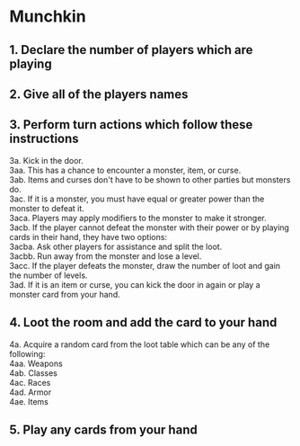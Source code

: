 # Munchkin

## 1. Declare the number of players which are playing

## 2. Give all of the players names

## 3. Perform turn actions which follow these instructions
<p>3a. Kick in the door.<br>
3aa. This has a chance to encounter a monster, item, or curse.<br>
3ab. Items and curses don't have to be shown to other parties but monsters do.<br>
3ac. If it is a monster, you must have equal or greater power than the monster to defeat it.<br>
3aca. Players may apply modifiers to the monster to make it stronger.<br>
3acb. If the player cannot defeat the monster with their power or by playing cards in their hand, they have two options:<br>
3acba. Ask other players for assistance and split the loot.<br>
3acbb. Run away from the monster and lose a level.<br>
3acc. If the player defeats the monster, draw the number of loot and gain the number of levels.<br>
3ad. If it is an item or curse, you can kick the door in again or play a monster card from your hand.</p>

## 4. Loot the room and add the card to your hand
4a. Acquire a random card from the loot table which can be any of the following:<br>
4aa. Weapons<br>
4ab. Classes<br>
4ac. Races<br>
4ad. Armor<br>
4ae. Items<br>

## 5. Play any cards from your hand
